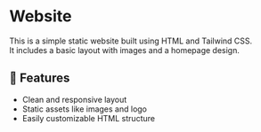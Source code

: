 # Website 

This is a simple static website built using HTML and Tailwind CSS.  
It includes a basic layout with images and a homepage design.

## 🚀 Features
- Clean and responsive layout
- Static assets like images and logo
- Easily customizable HTML structure


